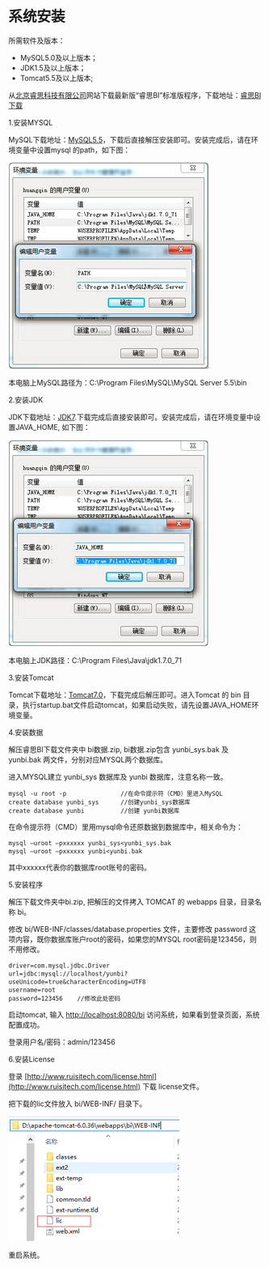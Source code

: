 # 系统安装

所需软件及版本：

* MySQL5.0及以上版本；
* JDK1.5及以上版本；
* Tomcat5.5及以上版本;

从[北京睿思科技有限公司](http://www.ruisitech.com)网站下载最新版“睿思BI”标准版程序，下载地址：[睿思BI下载](http://www.ruisitech.com/download.html)

1.安装MYSQL

MySQL下载地址：[MySQL5.5](http://www.ruisitech.com/tools/mysql5.5.27_win64_zol.zip)，下载后直接解压安装即可。安装完成后，请在环境变量中设置mysql 的path，如下图：

![设置MySQL环境变量](QQ图片20161206144815.png)

本电脑上MySQL路径为：C:\Program Files\MySQL\MySQL Server 5.5\bin

2.安装JDK

JDK下载地址：[JDK7](http://www.ruisitech.com/tools/jdk-7u71-windows-x64.exe).下载完成后直接安装即可。安装完成后，请在环境变量中设置JAVA\_HOME, 如下图：

![设置JDK环境变量](QQ图片20161206145332.png)

本电脑上JDK路径：C:\Program Files\Java\jdk1.7.0\_71

3.安装Tomcat

Tomcat下载地址：[Tomcat7.0](http://www.ruisitech.com/tools/apache-tomcat-7.0.61-windows-x64.zip)，下载完成后解压即可。进入Tomcat 的 bin 目录，执行startup.bat文件启动tomcat，如果启动失败，请先设置JAVA\_HOME环境变量。

4.安装数据

解压睿思BI下载文件夹中 bi数据.zip, bi数据.zip包含 yunbi\_sys.bak 及 yunbi.bak 两文件，分别对应MYSQL两个数据库。

进入MYSQL建立 yunbi\_sys 数据库及 yunbi 数据库，注意名称一致。

```
mysql -u root -p               //在命令提示符（CMD）里进入MySQL
create database yunbi_sys      //创建yunbi_sys数据库
create database yunbi          //创建 yunbi数据库
```

在命令提示符（CMD）里用mysql命令还原数据到数据库中，相关命令为：

```
mysql –uroot –pxxxxxx yunbi_sys<yunbi_sys.bak  
mysql –uroot –pxxxxxx yunbi<yunbi.bak
```

其中xxxxxx代表你的数据库root账号的密码。

5.安装程序

解压下载文件夹中bi.zip, 把解压的文件拷入 TOMCAT 的 webapps 目录，目录名称 bi。

修改 bi/WEB-INF/classes/database.properties 文件，主要修改 password 这项内容，既你数据库账户root的密码，如果您的MYSQL root密码是123456，则不用修改。

```
driver=com.mysql.jdbc.Driver 
url=jdbc:mysql://localhost/yunbi?useUnicode=true&characterEncoding=UTF8 
username=root 
password=123456    //修改此处密码
```

启动tomcat, 输入 [http://localhost:8080/bi](http://localhost:8080/bi) 访问系统，如果看到登录页面，系统配置成功。

登录用户名/密码：admin/123456

6.安装License

登录 [http://www.ruisitech.com/license.html](http://www.ruisitech.com/license.html) 下载 license文件。

把下载的lic文件放入 bi/WEB-INF/ 目录下。

![lic文件](QQ图片20161207095559.png)

重启系统。

